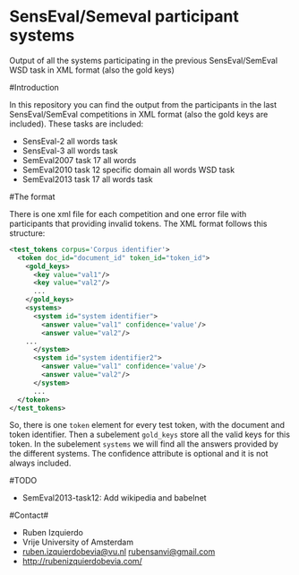 # SensEval/Semeval participant systems
Output of all the systems participating in the previous SensEval/SemEval WSD task in XML format (also the gold keys)

#Introduction

In this repository you can find the output from the participants in the last SensEval/SemEval competitions in XML format (also the gold
keys are included). These tasks are included:

* SensEval-2 all words task
* SensEval-3 all words task
* SemEval2007 task 17 all words
* SemEval2010 task 12 specific domain all words WSD task
* SemEval2013 task 17 all words task

#The format

There is one xml file for each competition and one error file with participants that providing invalid tokens. The XML format
follows this structure:
```xml
<test_tokens corpus='Corpus identifier'>
  <token doc_id="document_id" token_id="token_id">
    <gold_keys>
      <key value="val1"/>
      <key value="val2"/>         
      ...
    </gold_keys>
    <systems>
      <system id="system identifier">
        <answer value="val1" confidence='value'/>
        <answer value="val2"/>
 	...
      </system>
      <system id="system identifier2">          
        <answer value="val1" confidence='value'/>
        <answer value="val2"/>              
      </system>
      ...
  </token>
</test_tokens>
```

So, there is one `token` element for every test token, with the document and token identifier. Then a subelement
`gold_keys` store all the valid keys for this token. In the subelement `systems` we will find all the answers provided
by the different systems. The confidence attribute is optional and it is not always included.

#TODO

* SemEval2013-task12: Add wikipedia and babelnet

#Contact#
* Ruben Izquierdo
* Vrije University of Amsterdam
* ruben.izquierdobevia@vu.nl  rubensanvi@gmail.com
* http://rubenizquierdobevia.com/